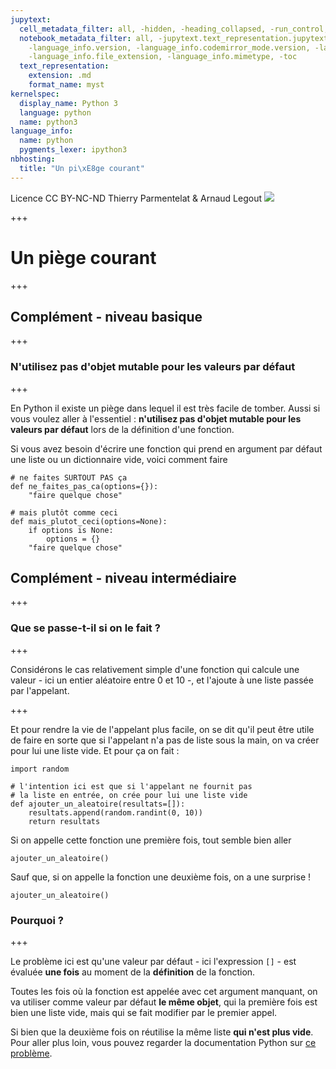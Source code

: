 ```yaml
---
jupytext:
  cell_metadata_filter: all, -hidden, -heading_collapsed, -run_control, -trusted
  notebook_metadata_filter: all, -jupytext.text_representation.jupytext_version, -jupytext.text_representation.format_version,
    -language_info.version, -language_info.codemirror_mode.version, -language_info.codemirror_mode,
    -language_info.file_extension, -language_info.mimetype, -toc
  text_representation:
    extension: .md
    format_name: myst
kernelspec:
  display_name: Python 3
  language: python
  name: python3
language_info:
  name: python
  pygments_lexer: ipython3
nbhosting:
  title: "Un pi\xE8ge courant"
---
```


<div class="licence">
<span>Licence CC BY-NC-ND</span>
<span>Thierry Parmentelat &amp; Arnaud Legout</span>
<span><img src="media/both-logos-small-alpha.png" /></span>
</div>

+++

# Un piège courant

+++

## Complément - niveau basique

+++

### N'utilisez pas d'objet mutable pour les valeurs par défaut

+++

En Python il existe un piège dans lequel il est très facile de tomber. Aussi si vous voulez aller à l'essentiel : **n'utilisez pas d'objet mutable pour les valeurs par défaut** lors de la définition d'une fonction.

Si vous avez besoin d'écrire une fonction qui prend en argument par défaut une liste ou un dictionnaire vide, voici comment faire

```{code-cell} ipython3
# ne faites SURTOUT PAS ça
def ne_faites_pas_ca(options={}):
    "faire quelque chose"
```

```{code-cell} ipython3
# mais plutôt comme ceci
def mais_plutot_ceci(options=None):
    if options is None: 
        options = {}
    "faire quelque chose"
```

## Complément - niveau intermédiaire

+++

### Que se passe-t-il si on le fait ?

+++

Considérons le cas relativement simple d'une fonction qui calcule une valeur - ici un entier aléatoire entre 0 et 10 -, et l'ajoute à une liste passée par l'appelant.

+++

Et pour rendre la vie de l'appelant plus facile, on se dit qu'il peut être utile de faire en sorte que si l'appelant n'a pas de liste sous la main, on va créer pour lui une liste vide. Et pour ça on fait :

```{code-cell} ipython3
import random

# l'intention ici est que si l'appelant ne fournit pas 
# la liste en entrée, on crée pour lui une liste vide
def ajouter_un_aleatoire(resultats=[]):
    resultats.append(random.randint(0, 10))
    return resultats
```

Si on appelle cette fonction une première fois, tout semble bien aller

```{code-cell} ipython3
ajouter_un_aleatoire()
```

Sauf que, si on appelle la fonction une deuxième fois, on a une surprise !

```{code-cell} ipython3
ajouter_un_aleatoire()
```

### Pourquoi ?

+++

Le problème ici est qu'une valeur par défaut - ici l'expression `[]` - est évaluée **une fois** au moment de la **définition** de la fonction. 

Toutes les fois où la fonction est appelée avec cet argument manquant, on va utiliser comme valeur par défaut **le même objet**, qui la première fois est bien une liste vide, mais qui se fait modifier par le premier appel. 

Si bien que la deuxième fois on réutilise la même liste **qui n'est plus vide**. Pour aller plus loin, vous pouvez regarder la documentation Python sur [ce problème](https://docs.python.org/3/faq/programming.html#why-are-default-values-shared-between-objects).
